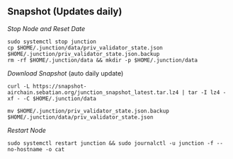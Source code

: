 ## Snapshot (Updates daily)
_Stop Node and Reset Date_
```
sudo systemctl stop junction
cp $HOME/.junction/data/priv_validator_state.json $HOME/.junction/priv_validator_state.json.backup
rm -rf $HOME/.junction/data && mkdir -p $HOME/.junction/data
```
_Download Snapshot_ (auto daily update)
```
curl -L https://snapshot-airchain.sebatian.org/junction_snapshot_latest.tar.lz4 | tar -I lz4 -xf - -C $HOME/.junction/data
```
```
mv $HOME/.junction/priv_validator_state.json.backup $HOME/.junction/data/priv_validator_state.json
```
_Restart Node_
```
sudo systemctl restart junction && sudo journalctl -u junction -f --no-hostname -o cat
```
